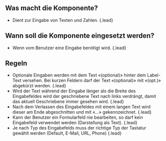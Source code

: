 ## Was macht die Komponente?
*   Dient zur Eingabe von Texten und Zahlen. {.lead}

## Wann soll die Komponente eingesetzt werden?
*   Wenn vom Benutzer eine Eingabe benötigt wird. {.lead}

## Regeln
*   Optionale Eingaben werden mit dem Text «(optional)» hinter dem Label-Text versehen. Bei kurzen Feldern darf der Text «(optional)» mit «(opt.)» abgekürzt werden. {.lead}
*   Wird der Text während der Eingabe länger als die Breite des Eingabefeldes wird der geschriebene Text nach links verdrängt, damit das aktuell Geschriebene immer gesehen wird. {.lead}
*   Nach dem Verlassen des Eingabefeldes mit einem langen Text wird dieser am Ende abgeschnitten und mit «...» gekennzeichnet. {.lead}
*   Kann der Benutzer ein Formularfeld nie bearbeiten, so darf kein Eingabefeld verwendet werden (Darstellung als Text). {.lead}
*   Je nach Typ des Eingabefelds muss der richtige Typ der Tastatur gewählt werden (Default, E-Mail, URL, Phone) {.lead}